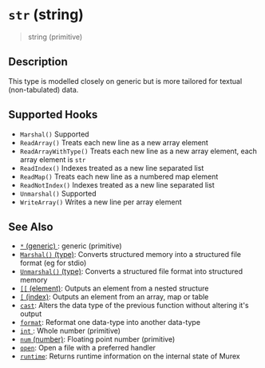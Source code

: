 # `str` (string)

> string (primitive)

## Description

This type is modelled closely on generic but is more tailored for textual
(non-tabulated) data.

## Supported Hooks

- `Marshal()`
  Supported
- `ReadArray()`
  Treats each new line as a new array element
- `ReadArrayWithType()`
  Treats each new line as a new array element, each array element is `str`
- `ReadIndex()`
  Indexes treated as a new line separated list
- `ReadMap()`
  Treats each new line as a numbered map element
- `ReadNotIndex()`
  Indexes treated as a new line separated list
- `Unmarshal()`
  Supported
- `WriteArray()`
  Writes a new line per array element

## See Also

- [`*` (generic) ](/types/generic.md):
  generic (primitive)
- [`Marshal()` (type)](/apis/Marshal.md):
  Converts structured memory into a structured file format (eg for stdio)
- [`Unmarshal()` (type)](/apis/Unmarshal.md):
  Converts a structured file format into structured memory
- [`[[` (element)](/commands/element.md):
  Outputs an element from a nested structure
- [`[` (index)](/commands/index2.md):
  Outputs an element from an array, map or table
- [`cast`](/commands/cast.md):
  Alters the data type of the previous function without altering it's output
- [`format`](/commands/format.md):
  Reformat one data-type into another data-type
- [`int` ](/types/int.md):
  Whole number (primitive)
- [`num` (number)](/types/num.md):
  Floating point number (primitive)
- [`open`](/commands/open.md):
  Open a file with a preferred handler
- [`runtime`](/commands/runtime.md):
  Returns runtime information on the internal state of Murex
